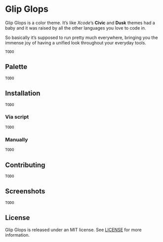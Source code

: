 # Glip Glops
Glip Glops is a color theme. It’s like *Xcode*’s **Civic** and **Dusk**  themes had a baby and it was raised by all the other languages you love to code in.

So basically it’s supposed to run pretty much everywhere, bringing you the immense joy of having a unified look throughout your everyday tools.

`TODO`

## Palette
`TODO`

## Installation
`TODO`
### Via script
`TODO`
### Manually
`TODO`
## Contributing
`TODO`

## Screenshots
`TODO`

## License
Glip Glops is released under an MIT license. See [LICENSE](https://github.com/afonsograca/Glip-Glops/blob/master/LICENSE) for more information.
